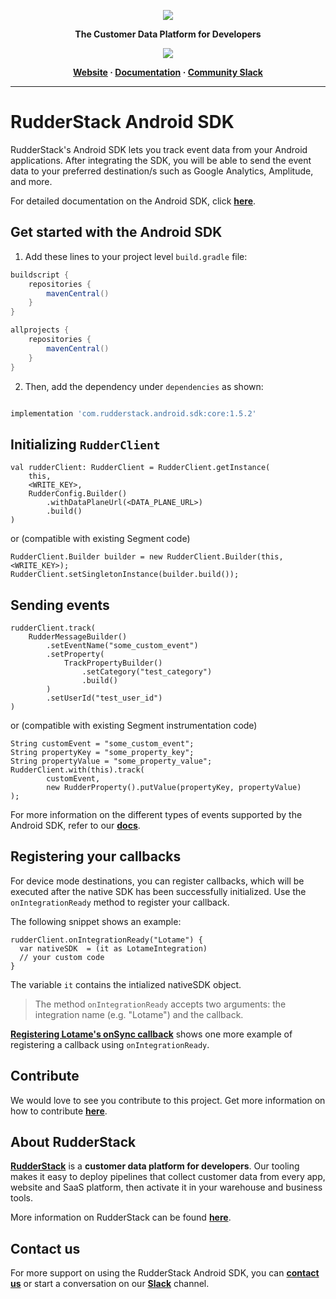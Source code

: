 <p align="center">
  <a href="https://rudderstack.com/">
    <img src="https://user-images.githubusercontent.com/59817155/121357083-1c571300-c94f-11eb-8cc7-ce6df13855c9.png">
  </a>
</p>

<p align="center"><b>The Customer Data Platform for Developers</b></p>

<p align="center">
  <a href="https://search.maven.org/search?q=g:%22com.rudderstack.android.sdk%22%20AND%20a:%22core%22">
    <img src="https://img.shields.io/maven-central/v/com.rudderstack.android.sdk/core.svg?label=Maven%20Central">
    </a>
</p>

<p align="center">
  <b>
    <a href="https://rudderstack.com">Website</a>
    ·
    <a href="https://rudderstack.com/docs/stream-sources/rudderstack-sdk-integration-guides/rudderstack-android-sdk/">Documentation</a>
    ·
    <a href="https://rudderstack.com/join-rudderstack-slack-community">Community Slack</a>
  </b>
</p>

---


# RudderStack Android SDK

RudderStack's Android SDK lets you track event data from your Android applications. After integrating the SDK, you will be able to send the event data to your preferred destination/s such as Google Analytics, Amplitude, and more.

For detailed documentation on the Android SDK, click [**here**](https://rudderstack.com/docs/stream-sources/rudderstack-sdk-integration-guides/rudderstack-android-sdk).

## Get started with the Android SDK

1. Add these lines to your project level `build.gradle` file:

```groovy
buildscript {
    repositories {
        mavenCentral()
    }
}

allprojects {
    repositories {
        mavenCentral()
    }
}
```

2. Then, add the dependency under `dependencies` as shown:

```groovy

implementation 'com.rudderstack.android.sdk:core:1.5.2'
```

## Initializing ```RudderClient```

```
val rudderClient: RudderClient = RudderClient.getInstance(
    this,
    <WRITE_KEY>,
    RudderConfig.Builder()
        .withDataPlaneUrl(<DATA_PLANE_URL>)
        .build()
)
```
or (compatible with existing Segment code)
```
RudderClient.Builder builder = new RudderClient.Builder(this, <WRITE_KEY>);
RudderClient.setSingletonInstance(builder.build());
```

## Sending events
```
rudderClient.track(
    RudderMessageBuilder()
        .setEventName("some_custom_event")
        .setProperty(
            TrackPropertyBuilder()
                .setCategory("test_category")
                .build()
        )
        .setUserId("test_user_id")
)
```
or (compatible with existing Segment instrumentation code)
```
String customEvent = "some_custom_event";
String propertyKey = "some_property_key";
String propertyValue = "some_property_value";
RudderClient.with(this).track(
        customEvent,
        new RudderProperty().putValue(propertyKey, propertyValue)
);
```

For more information on the different types of events supported by the Android SDK, refer to our [**docs**](https://rudderstack.com/docs/stream-sources/rudderstack-sdk-integration-guides/rudderstack-android-sdk).

## Registering your callbacks

For device mode destinations, you can register callbacks, which will be executed after the native SDK has been successfully initialized. Use the `onIntegrationReady` method to register your callback.

The following snippet shows an example:

```
rudderClient.onIntegrationReady("Lotame") {
  var nativeSDK  = (it as LotameIntegration)
  // your custom code
}
```
The variable `it` contains the intialized nativeSDK object.

> The method `onIntegrationReady` accepts two arguments: the integration name (e.g. "Lotame") and the callback.

[**Registering Lotame's onSync callback**](https://github.com/rudderlabs/rudder-integration-lotame-android#register-your-onsync-callback) shows one more example of registering a callback using `onIntegrationReady`.

## Contribute

We would love to see you contribute to this project. Get more information on how to contribute [**here**](./CONTRIBUTING.md).

## About RudderStack

[**RudderStack**](https://rudderstack.com/) is a **customer data platform for developers**. Our tooling makes it easy to deploy pipelines that collect customer data from every app, website and SaaS platform, then activate it in your warehouse and business tools.

More information on RudderStack can be found [**here**](https://github.com/rudderlabs/rudder-server).

## Contact us

For more support on using the RudderStack Android SDK, you can [**contact us**](https://rudderstack.com/contact/) or start a conversation on our [**Slack**](https://rudderstack.com/join-rudderstack-slack-community) channel.
